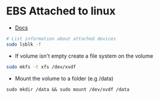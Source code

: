 # EBS Attached to linux

- [Docs](https://docs.aws.amazon.com/AWSEC2/latest/UserGuide/ebs-using-volumes.html)

```bash
# List information about attached devices
sudo lsblk -f
```

- If volume isn't empty create a file system on the volume

```bash
sudo mkfs -t xfs /dev/xvdf
```

- Mount the volume to a folder (e.g /data)
```
sudo mkdir /data && sudo mount /dev/xvdf /data
```